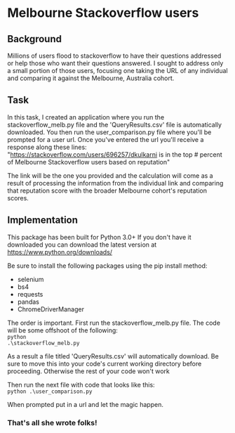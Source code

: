 # Melbourne Stackoverflow users

## Background
Millions of users flood to stackoverflow to have their questions addressed or help those who want their questions answered. I sought to address only a small portion of those users, focusing one taking the URL of any individual and comparing it against the Melbourne, Australia cohort.

## Task
In this task, I created an application where you run the stackoverflow_melb.py file and the 'QueryResults.csv' file is automatically downloaded. You then run the user_comparison.py file where you'll be prompted for a user url. Once you've entered the url you'll receive a response along these lines:
"https://stackoverflow.com/users/696257/dkulkarni is in the top # percent of Melbourne Stackoverflow users based on reputation"

The link will be the one you provided and the calculation will come as a result of processing the information from the individual link and comparing that reputation score with the broader Melbourne cohort's reputation scores. 

## Implementation
This package has been built for Python 3.0+
If you don't have it downloaded you can download the latest version at https://www.python.org/downloads/

Be sure to install the following packages using the pip install <package name> method:
  - selenium
  - bs4
  - requests
  - pandas
  - ChromeDriverManager

The order is important.
First run the stackoverflow_melb.py file.
The code will be some offshoot of the following:<br />
<code>python .\stackoverflow_melb.py</code>

As a result a file titled 'QueryResults.csv' will automatically download. Be sure to move this into your code's current working directory before proceeding. Otherwise the rest of your code won't work

Then run the next file with code that looks like this:<br />
<code>python .\user_comparison.py</code>

When prompted put in a url and let the magic happen.

### That's all she wrote folks!
